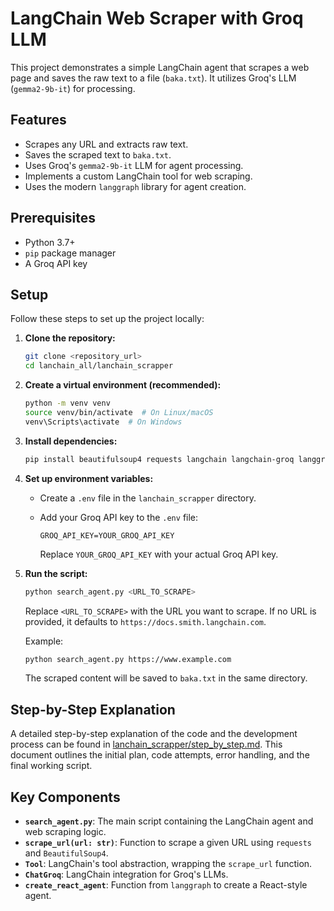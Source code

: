 # LangChain Web Scraper with Groq LLM

This project demonstrates a simple LangChain agent that scrapes a web page and saves the raw text to a file (`baka.txt`). It utilizes Groq's LLM (`gemma2-9b-it`) for processing.

## Features

*   Scrapes any URL and extracts raw text.
*   Saves the scraped text to `baka.txt`.
*   Uses Groq's `gemma2-9b-it` LLM for agent processing.
*   Implements a custom LangChain tool for web scraping.
*   Uses the modern `langgraph` library for agent creation.

## Prerequisites

*   Python 3.7+
*   `pip` package manager
*   A Groq API key

## Setup

Follow these steps to set up the project locally:

1.  **Clone the repository:**

    ```bash
    git clone <repository_url>
    cd lanchain_all/lanchain_scrapper
    ```

2.  **Create a virtual environment (recommended):**

    ```bash
    python -m venv venv
    source venv/bin/activate  # On Linux/macOS
    venv\Scripts\activate  # On Windows
    ```

3.  **Install dependencies:**

    ```bash
    pip install beautifulsoup4 requests langchain langchain-groq langgraph
    ```

4.  **Set up environment variables:**

    *   Create a `.env` file in the `lanchain_scrapper` directory.
    *   Add your Groq API key to the `.env` file:

        ```
        GROQ_API_KEY=YOUR_GROQ_API_KEY
        ```

        Replace `YOUR_GROQ_API_KEY` with your actual Groq API key.

5.  **Run the script:**

    ```bash
    python search_agent.py <URL_TO_SCRAPE>
    ```

    Replace `<URL_TO_SCRAPE>` with the URL you want to scrape. If no URL is provided, it defaults to `https://docs.smith.langchain.com`.

    Example:

    ```bash
    python search_agent.py https://www.example.com
    ```

    The scraped content will be saved to `baka.txt` in the same directory.

## Step-by-Step Explanation

A detailed step-by-step explanation of the code and the development process can be found in [lanchain_scrapper/step_by_step.md](lanchain_scrapper/step_by_step.md). This document outlines the initial plan, code attempts, error handling, and the final working script.

## Key Components

*   **`search_agent.py`**: The main script containing the LangChain agent and web scraping logic.
*   **`scrape_url(url: str)`**: Function to scrape a given URL using `requests` and `BeautifulSoup4`.
*   **`Tool`**: LangChain's tool abstraction, wrapping the `scrape_url` function.
*   **`ChatGroq`**: LangChain integration for Groq's LLMs.
*   **`create_react_agent`**: Function from `langgraph` to create a React-style agent.